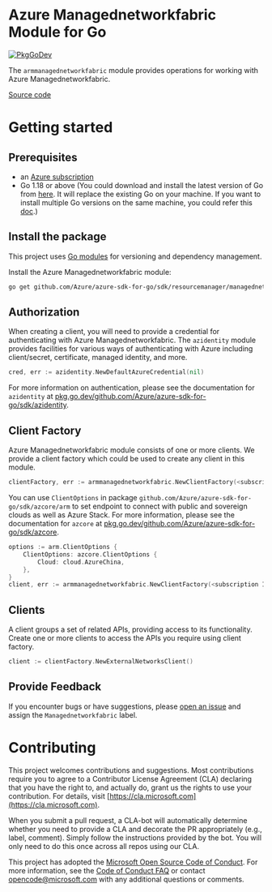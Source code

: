 # Azure Managednetworkfabric Module for Go

[![PkgGoDev](https://pkg.go.dev/badge/github.com/Azure/azure-sdk-for-go/sdk/resourcemanager/managednetworkfabric/armmanagednetworkfabric)](https://pkg.go.dev/github.com/Azure/azure-sdk-for-go/sdk/resourcemanager/managednetworkfabric/armmanagednetworkfabric)

The `armmanagednetworkfabric` module provides operations for working with Azure Managednetworkfabric.

[Source code](https://github.com/Azure/azure-sdk-for-go/tree/main/sdk/resourcemanager/managednetworkfabric/armmanagednetworkfabric)

# Getting started

## Prerequisites

- an [Azure subscription](https://azure.microsoft.com/free/)
- Go 1.18 or above (You could download and install the latest version of Go from [here](https://go.dev/doc/install). It will replace the existing Go on your machine. If you want to install multiple Go versions on the same machine, you could refer this [doc](https://go.dev/doc/manage-install).)

## Install the package

This project uses [Go modules](https://github.com/golang/go/wiki/Modules) for versioning and dependency management.

Install the Azure Managednetworkfabric module:

```sh
go get github.com/Azure/azure-sdk-for-go/sdk/resourcemanager/managednetworkfabric/armmanagednetworkfabric
```

## Authorization

When creating a client, you will need to provide a credential for authenticating with Azure Managednetworkfabric.  The `azidentity` module provides facilities for various ways of authenticating with Azure including client/secret, certificate, managed identity, and more.

```go
cred, err := azidentity.NewDefaultAzureCredential(nil)
```

For more information on authentication, please see the documentation for `azidentity` at [pkg.go.dev/github.com/Azure/azure-sdk-for-go/sdk/azidentity](https://pkg.go.dev/github.com/Azure/azure-sdk-for-go/sdk/azidentity).

## Client Factory

Azure Managednetworkfabric module consists of one or more clients. We provide a client factory which could be used to create any client in this module.

```go
clientFactory, err := armmanagednetworkfabric.NewClientFactory(<subscription ID>, cred, nil)
```

You can use `ClientOptions` in package `github.com/Azure/azure-sdk-for-go/sdk/azcore/arm` to set endpoint to connect with public and sovereign clouds as well as Azure Stack. For more information, please see the documentation for `azcore` at [pkg.go.dev/github.com/Azure/azure-sdk-for-go/sdk/azcore](https://pkg.go.dev/github.com/Azure/azure-sdk-for-go/sdk/azcore).

```go
options := arm.ClientOptions {
    ClientOptions: azcore.ClientOptions {
        Cloud: cloud.AzureChina,
    },
}
client, err := armmanagednetworkfabric.NewClientFactory(<subscription ID>, cred, &options)
```

## Clients

A client groups a set of related APIs, providing access to its functionality.  Create one or more clients to access the APIs you require using client factory.

```go
client := clientFactory.NewExternalNetworksClient()
```

## Provide Feedback

If you encounter bugs or have suggestions, please
[open an issue](https://github.com/Azure/azure-sdk-for-go/issues) and assign the `Managednetworkfabric` label.

# Contributing

This project welcomes contributions and suggestions. Most contributions require
you to agree to a Contributor License Agreement (CLA) declaring that you have
the right to, and actually do, grant us the rights to use your contribution.
For details, visit [https://cla.microsoft.com](https://cla.microsoft.com).

When you submit a pull request, a CLA-bot will automatically determine whether
you need to provide a CLA and decorate the PR appropriately (e.g., label,
comment). Simply follow the instructions provided by the bot. You will only
need to do this once across all repos using our CLA.

This project has adopted the
[Microsoft Open Source Code of Conduct](https://opensource.microsoft.com/codeofconduct/).
For more information, see the
[Code of Conduct FAQ](https://opensource.microsoft.com/codeofconduct/faq/)
or contact [opencode@microsoft.com](mailto:opencode@microsoft.com) with any
additional questions or comments.